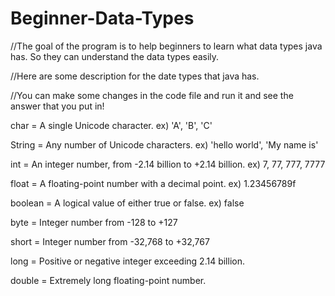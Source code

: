 # Beginner-Data-Types

//The goal of the program is to help beginners to learn what data types java has. So they can understand the data types easily.

//Here are some description for the date types that java has. 

//You can make some changes in the code file and run it and see the answer that you put in!




char = A single Unicode character. ex) 'A', 'B', 'C'

String = Any number of Unicode characters. ex) 'hello world', 'My name is'

int = An integer number, from -2.14 billion to +2.14 billion. ex) 7, 77, 777, 7777

float = A floating-point number with a decimal point. ex) 1.23456789f

boolean = A logical value of either true or false. ex) false

byte = Integer number from -128 to +127

short = Integer number from -32,768 to +32,767

long = Positive or negative integer exceeding 2.14 billion.

double = Extremely long floating-point number.
